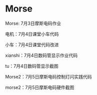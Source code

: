 # Morse
Morse: 7月3日摩斯电码作业

电机：7月4日课堂小车代码

小车：7月4日课堂代码改进

xianshi：7月4日数码管显示作业代码

tu：7月4日数码管显示截图

Morse2：7月5日摩斯电码控制灯闪实践代码

morse2：7月5日摩斯电码硬件截图
